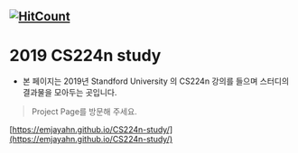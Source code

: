 [![HitCount](http://hits.dwyl.io/emjayahn/CS224n-study.svg)](http://hits.dwyl.io/emjayahn/CS224n-study)
---

# 2019 CS224n study
- 본 페이지는 2019년 Standford University 의 CS224n 강의를 들으며 스터디의 결과물을 모아두는 곳입니다.

> Project Page를 방문해 주세요.

[https://emjayahn.github.io/CS224n-study/](https://emjayahn.github.io/CS224n-study/)


